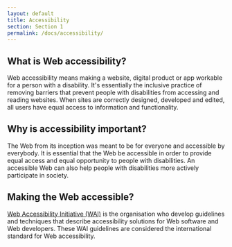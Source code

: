 ```yaml
---
layout: default
title: Accessibility
section: Section 1
permalink: /docs/accessibility/
---
```



## What is Web accessibility?

Web accessibility means making a website, digital product or app workable for a person with a disability. It's essentially the inclusive practice of removing barriers that prevent people with disabilities from accessing and reading websites. When sites are correctly designed, developed and edited, all users have equal access to information and functionality.

## Why is accessibility important?
The Web from its inception was meant to be for everyone and accessible by everybody. It is essential that the Web be accessible in order to provide equal access and equal opportunity to people with disabilities. An accessible Web can also help people with disabilities more actively participate in society.

## Making the Web accessible?
<a href="http://www.w3.org/WAI/intro/accessibility.php">Web Accessibility Initiative (WAI)</a> is the organisation who develop guidelines and techniques that describe accessibility solutions for Web software and Web developers. These WAI guidelines are considered the international standard for Web accessibility.
